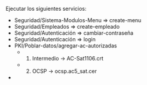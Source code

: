 Ejecutar los siguientes servicios:
- Seguridad/Sistema-Modulos-Menu => create-menu
- Seguridad/Empleados => create-empleado
- Seguridad/Autenticación => cambiar-contraseña
- Seguridad/Autenticación => login
- PKI/Poblar-datos/agregar-ac-autorizadas
    - 1. Intermedio -> AC-Sat1106.crt
    - 2. OCSP -> ocsp.ac5_sat.cer
- 